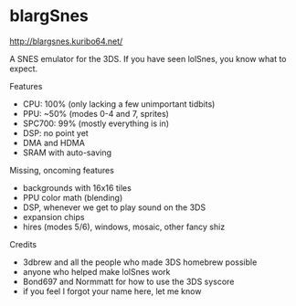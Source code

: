 blargSnes
=========

http://blargsnes.kuribo64.net/

A SNES emulator for the 3DS. If you have seen lolSnes, you know what to expect.


Features
 * CPU: 100% (only lacking a few unimportant tidbits)
 * PPU: ~50% (modes 0-4 and 7, sprites)
 * SPC700: 99% (mostly everything is in)
 * DSP: no point yet
 * DMA and HDMA
 * SRAM with auto-saving

Missing, oncoming features
 * backgrounds with 16x16 tiles
 * PPU color math (blending)
 * DSP, whenever we get to play sound on the 3DS
 * expansion chips
 * hires (modes 5/6), windows, mosaic, other fancy shiz


Credits

 * 3dbrew and all the people who made 3DS homebrew possible
 * anyone who helped make lolSnes work
 * Bond697 and Normmatt for how to use the 3DS syscore
 * if you feel I forgot your name here, let me know

